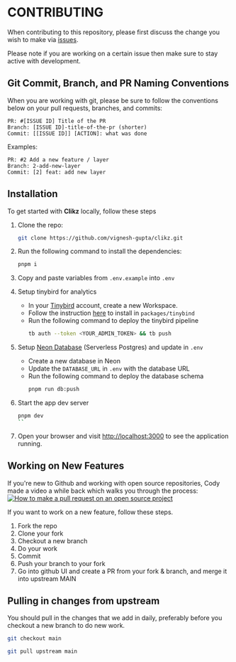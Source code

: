 # CONTRIBUTING

When contributing to this repository, please first discuss the change you wish to make via [issues](https://github.com/vignesh-gupta/clikz/issues).

Please note if you are working on a certain issue then make sure to stay active with development.

## Git Commit, Branch, and PR Naming Conventions

When you are working with git, please be sure to follow the conventions below on your pull requests, branches, and commits:

```text
PR: #[ISSUE ID] Title of the PR
Branch: [ISSUE ID]-title-of-the-pr (shorter)
Commit: [[ISSUE ID]] [ACTION]: what was done
```

Examples:

```text
PR: #2 Add a new feature / layer
Branch: 2-add-new-layer
Commit: [2] feat: add new layer
```

## Installation

To get started with **Clikz** locally, follow these steps

1. Clone the repo:

   ```sh
   git clone https://github.com/vignesh-gupta/clikz.git
   ```

2. Run the following command to install the dependencies:

   ```sh
   pnpm i
   ```

3. Copy and paste variables from `.env.example` into `.env`

4. Setup tinybird for analytics

   - In your [Tinybird](https://www.tinybird.co/) account, create a new Workspace.
   - Follow the instruction [here](https://www.tinybird.co/docs/cli/install) to install in `packages/tinybind`
   - Run the following command to deploy the tinybird pipeline
     ```sh
     tb auth --token <YOUR_ADMIN_TOKEN> && tb push
     ```

5. Setup [Neon Database](https://neon.tech/) (Serverless Postgres) and update in `.env`

   - Create a new database in Neon
   - Update the `DATABASE_URL` in `.env` with the database URL
   - Run the following command to deploy the database schema
     ```sh
     pnpm run db:push
     ```

6. Start the app dev server

   ```sh
   pnpm dev
   ``

   ```

7. Open your browser and visit <http://localhost:3000> to see the application running.

## Working on New Features

If you're new to Github and working with open source repositories, Cody made a video a while back which walks you through the process:
[![How to make a pull request on an open source project](https://img.youtube.com/vi/8A4TsoXJOs8/0.jpg)](https://youtu.be/8A4TsoXJOs8)

If you want to work on a new feature, follow these steps.

1. Fork the repo
2. Clone your fork
3. Checkout a new branch
4. Do your work
5. Commit
6. Push your branch to your fork
7. Go into github UI and create a PR from your fork & branch, and merge it into upstream MAIN

## Pulling in changes from upstream

You should pull in the changes that we add in daily, preferably before you checkout a new branch to do new work.

```sh
git checkout main
```

```sh
git pull upstream main
```
